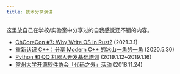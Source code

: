 ```yaml
---
title: 技术分享演讲
---
```


这里放自己在学校/实验室中分享过的自我感觉还不错的内容。

- [ChCoreCon #7: Why Write OS In Rust?](../chcorecon/7/slides.html) (2021.3.1)
- [重新认识 C++：分享 Modern C++ 的冰山一角的一角](https://slides.com/richardchien/cczu-osa-meet-cpp) (2020.5.30)
- [Python 和 QQ 机器人开发基础培训](https://www.bilibili.com/video/BV19t411679V/) (2019.1.12~2019.1.16)
- [常州大学开源软件协会「代码之外」活动](https://www.bilibili.com/video/BV1Ut411y7vn/) (2018.11.24)
